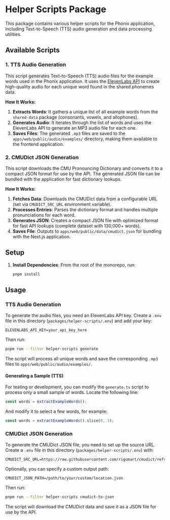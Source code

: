 # Helper Scripts Package

This package contains various helper scripts for the Phonix application, including Text-to-Speech (TTS) audio generation and data processing utilities.

## Available Scripts

### 1. TTS Audio Generation

This script generates Text-to-Speech (TTS) audio files for the example words used in the Phonix application. It uses the [ElevenLabs API](https://elevenlabs.io/) to create high-quality audio for each unique word found in the shared phonemes data.

**How It Works:**

1.  **Extracts Words**: It gathers a unique list of all example words from the `shared-data` package (consonants, vowels, and allophones).
2.  **Generates Audio**: It iterates through the list of words and uses the ElevenLabs API to generate an MP3 audio file for each one.
3.  **Saves Files**: The generated `.mp3` files are saved to the `apps/web/public/audio/examples/` directory, making them available to the frontend application.

### 2. CMUDict JSON Generation

This script downloads the CMU Pronouncing Dictionary and converts it to a compact JSON format for use by the API. The generated JSON file can be bundled with the application for fast dictionary lookups.

**How It Works:**

1.  **Fetches Data**: Downloads the CMUDict data from a configurable URL (set via `CMUDICT_SRC_URL` environment variable).
2.  **Processes Entries**: Parses the dictionary format and handles multiple pronunciations for each word.
3.  **Generates JSON**: Creates a compact JSON file with optimized format for fast API lookups (complete dataset with 130,000+ words).
4.  **Saves File**: Outputs to `apps/web/public/data/cmudict.json` for bundling with the Next.js application.

## Setup

1. **Install Dependencies**: From the root of the monorepo, run:
    ```bash
    pnpm install
    ```

## Usage

### TTS Audio Generation

To generate the audio files, you need an ElevenLabs API key. Create a `.env` file in this directory (`packages/helper-scripts/.env`) and add your key:

```
ELEVENLABS_API_KEY=your_api_key_here
```

Then run:
```bash
pnpm run --filter helper-scripts generate
```

The script will process all unique words and save the corresponding `.mp3` files to `apps/web/public/audio/examples/`.

#### Generating a Sample (TTS)

For testing or development, you can modify the `generate.ts` script to process only a small sample of words. Locate the following line:

```typescript
const words = extractExampleWords();
```

And modify it to select a few words, for example:

```typescript
const words = extractExampleWords().slice(0, 3);
```

### CMUDict JSON Generation

To generate the CMUDict JSON file, you need to set up the source URL. Create a `.env` file in this directory (`packages/helper-scripts/.env`) with:

```
CMUDICT_SRC_URL=https://raw.githubusercontent.com/rigomart/cmudict/refs/heads/master/cmudict.dict
```

Optionally, you can specify a custom output path:
```
CMUDICT_JSON_PATH=/path/to/your/custom/location.json
```

Then run:
```bash
pnpm run --filter helper-scripts cmudict-to-json
```

The script will download the CMUDict data and save it as a JSON file for use by the API.

